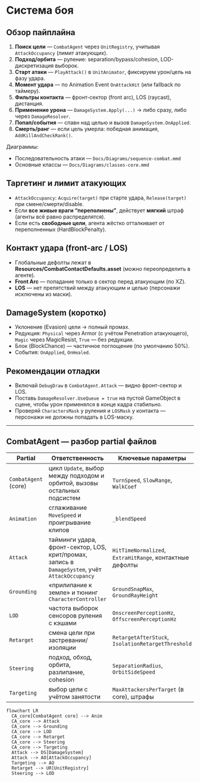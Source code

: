 ﻿# Система боя

## Обзор пайплайна
1) **Поиск цели** — `CombatAgent` через `UnitRegistry`, учитывая `AttackOccupancy` (лимит атакующих).
2) **Подход/орбита** — руление: separation/bypass/cohesion, LOD-дискретизация выборок.
3) **Старт атаки** — `PlayAttack()` в `UnitAnimator`, фиксируем урон/цель на фазу удара.
4) **Момент удара** — по Animation Event `OnAttackHit` (или fallback по таймеру).
5) **Фильтры контакта** — фронт-сектор (front arc), LOS (raycast), дистанция.
6) **Применение урона** — `DamageSystem.Apply(...)` → либо сразу, либо через `DamageResolver`.
7) **Попап/события** — спавн над целью и вызов `DamageSystem.OnApplied`.
8) **Смерть/ранг** — если цель умерла: победная анимация, `AddKillAndCheckRank()`.

Диаграммы:
- Последовательность атаки — `Docs/Diagrams/sequence-combat.mmd`
- Основные классы — `Docs/Diagrams/classes-core.mmd`

## Таргетинг и лимит атакующих
- `AttackOccupancy`: `Acquire(target)` при старте удара, `Release(target)` при смене/смерти/disable.
- Если **все живые враги “переполнены”**, действует **мягкий** штраф (агенты всё равно распределятся).
- Если есть **свободные цели**, агента жёстко отталкивает от переполненных (HardBlockPenalty).

## Контакт удара (front-arc / LOS)
- Глобальные дефолты лежат в **Resources/CombatContactDefaults.asset** (можно переопределить в агенте).
- **Front Arc** — попадание только в сектор перед атакующим (по XZ).
- **LOS** — нет препятствий между атакующим и целью (персонажи исключены из маски).

## DamageSystem (коротко)
- Уклонение (Evasion) цели → полный промах.
- Редукция: `Physical` через Armor (с учётом Penetration атакующего), `Magic` через MagicResist, `True` — без редукции.
- Блок (BlockChance) — частичное поглощение (по умолчанию 50%).
- События: `OnApplied`, `OnHealed`.

## Рекомендации отладки
- Включай `DebugDraw` в `CombatAgent.Attack` — видно фронт-сектор и LOS.
- Поставь `DamageResolver.UseQueue = true` на пустой GameObject в сцене, чтобы урон применялся в конце кадра стабильно.
- Проверяй `CharactersMask` у руления и `LOSMask` у контакта — персонажи не должны попадать в LOS-маску.

---

## CombatAgent — разбор partial файлов

| Partial | Ответственность | Ключевые параметры | Взаимодействия |
|---|---|---|---|
| `CombatAgent` (core) | цикл `Update`, выбор между подходом и орбитой, вызовы остальных подсистем | `TurnSpeed`, `SlowRange`, `WalkCoef` | читает `UnitRuntimeStats`, вызывает Steering/LOD/Retarget/Attack |
| `Animation` | сглаживание `MoveSpeed` и проигрывание клипов | `_blendSpeed` | `UnitAnimator` |
| `Attack` | тайминги удара, фронт-сектор, LOS, крит/промах, запись в `DamageSystem`, учёт `AttackOccupancy` | `HitTimeNormalized`, `ExtraHitRange`, контактные дефолты | `DamageSystem`, `DamageResolver`, `AttackOccupancy`, `CombatContactDefaults` |
| `Grounding` | «прилипание к земле» и тюнинг `CharacterController` | `GroundSnapMax`, `GroundRayHeight` | `CharacterController`, Raycast |
| `LOD` | частота выборок сенсоров руления с кэшами | `OnscreenPerceptionHz`, `OffscreenPerceptionHz` | читает видимость/дистанции |
| `Retarget` | смена цели при застревании/изоляции | `RetargetAfterStuck`, `IsolationRetargetThreshold` | `UnitRegistry`, `AttackOccupancy` |
| `Steering` | подход, обход, орбита, разлипание, cohesion | `SeparationRadius`, `OrbitSideSpeed` | OverlapSphere, `CharactersMask` |
| `Targeting` | выбор цели с учётом занятости | `MaxAttackersPerTarget` (в core), штрафы | `UnitRegistry`, `AttackOccupancy` |

```mermaid
flowchart LR
  CA_core[CombatAgent core] --> Anim
  CA_core --> Attack
  CA_core --> Grounding
  CA_core --> LOD
  CA_core --> Retarget
  CA_core --> Steering
  CA_core --> Targeting
  Attack --> DS[DamageSystem]
  Attack --> AO[AttackOccupancy]
  Targeting --> AO
  Retarget --> UR[UnitRegistry]
  Steering --> LOD
